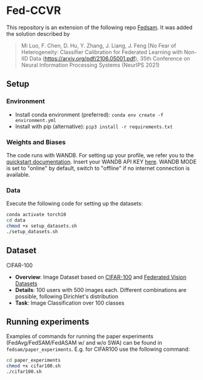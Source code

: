 # Fed-CCVR

This repository is an extension of the following repo [Fedsam](https://github.com/debcaldarola/fedsam). It was added the solution described by
> Mi Luo, F. Chen, D. Hu, Y. Zhang, J. Liang, J. Feng [No Fear of Heterogeneity: Classifier Calibration for Federated Learning with Non-IID Data (https://arxiv.org/pdf/2106.05001.pdf), 35th Conference on Neural Information Processing Systems (NeurIPS 2021)

## Setup
### Environment
- Install conda environment (preferred): ```conda env create -f environment.yml```
- Install with pip (alternative): ```pip3 install -r requirements.txt```

### Weights and Biases
The code runs with WANDB. For setting up your profile, we refer you to the [quickstart documentation](https://docs.wandb.ai/quickstart). Insert your WANDB API KEY [here](https://github.com/debcaldarola/fedsam/blob/master/models/main.py#L24). WANDB MODE is set to "online" by default, switch to "offline" if no internet connection is available.

### Data
Execute the following code for setting up the datasets:
```bash
conda activate torch10
cd data
chmod +x setup_datasets.sh
./setup_datasets.sh
```

## Dataset

CIFAR-100
  * **Overview**: Image Dataset based on [CIFAR-100](https://www.cs.toronto.edu/~kriz/cifar.html) and [Federated Vision Datasets](https://github.com/google-research/google-research/tree/master/federated_vision_datasets)
  * **Details**: 100 users with 500 images each. Different combinations are possible, following Dirichlet's distribution
  * **Task**: Image Classification over 100 classes

## Running experiments
Examples of commands for running the paper experiments (FedAvg/FedSAM/FedASAM w/ and w/o SWA) can be found in ```fedsam/paper_experiments```.
E.g. for CIFAR100 use the following command:
```bash
cd paper_experiments
chmod +x cifar100.sh
./cifar100.sh
```
